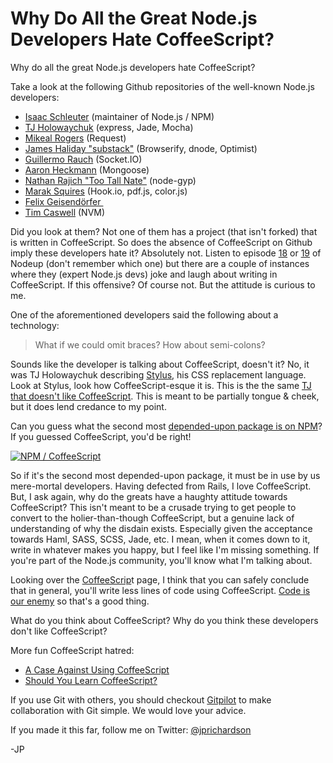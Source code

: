 <!--
author: JP
publish: Fri May 18 2012 20:40:11 GMT-0500 (CDT)
status: publish
type: post
link: https://procbits.wordpress.com/2012/05/18/why-do-all-the-great-node-js-developers-hate-coffeescript/
tags: CoffeeScript, JavaScript, Node.js
slug: 2012/05/18/why-do-all-the-great-node-js-developers-hate-coffeescript
-->

Why Do All the Great Node.js Developers Hate CoffeeScript?
==========================================================

Why do all the great Node.js developers hate CoffeeScript?

Take a look at the following Github repositories of the well-known
Node.js developers:

-   [Isaac Schleuter](https://github.com/isaacs) (maintainer of Node.js
    / NPM)
-   [TJ Holowaychuk](https://github.com/visionmedia) (express, Jade,
    Mocha)
-   [Mikeal Rogers](https://github.com/mikeal) (Request)
-   [James Haliday "substack"](https://github.com/substack) (Browserify,
    dnode, Optimist)
-   [Guillermo Rauch](https://github.com/guille) (Socket.IO)
-   [Aaron Heckmann](https://github.com/aheckmann) (Mongoose)
-   [Nathan Rajich "Too Tall Nate"](https://github.com/TooTallNate)
    (node-gyp)
-   [Marak Squires](https://github.com/marak) (Hook.io, pdf.js,
    color.js)
-   [Felix Geisendörfer ](https://github.com/felixge)
-   [Tim Caswell](https://github.com/creationix) (NVM)

Did you look at them? Not one of them has a project (that isn't forked)
that is written in CoffeeScript. So does the absence of CoffeeScript on
Github imply these developers hate it? Absolutely not. Listen to episode
[18](http://nodeup.com/eighteen) or [19](http://nodeup.com/nineteen) of
Nodeup (don't remember which one) but there are a couple of instances
where they (expert Node.js devs) joke and laugh about writing in
CoffeeScript. If this offensive? Of course not. But the attitude is
curious to me.

One of the aforementioned developers said the following about a
technology:

> What if we could omit braces? How about semi-colons?

Sounds like the developer is talking about CoffeeScript, doesn't it? No,
it was TJ Holowaychuk
describing [Stylus](http://learnboost.github.com/stylus/), his CSS
replacement language. Look at Stylus, look how CoffeeScript-esque it is.
This is the the same [TJ that doesn't like
CoffeeScript](https://github.com/visionmedia/jade/issues/430). This is
meant to be partially tongue & cheek, but it does lend credance to my
point.

Can you guess what the second most [depended-upon package is on
NPM](http://search.npmjs.org/)? If you guessed CoffeeScript, you'd be
right!

[![](http://procbits.files.wordpress.com/2012/05/coffeescript-dep2.png?w=300 "NPM / CoffeeScript")](http://procbits.files.wordpress.com/2012/05/coffeescript-dep2.png)

So if it's the second most depended-upon package, it must be in use by
us mere-mortal developers. Having defected from Rails, I love
CoffeeScript. But, I ask again, why do the greats have a haughty
attitude towards CoffeeScript? This isn't meant to be a crusade trying
to get people to convert to the holier-than-though CoffeeScript, but a
genuine lack of understanding of why the disdain exists. Especially
given the acceptance towards Haml, SASS, SCSS, Jade, etc. I mean, when
it comes down to it, write in whatever makes you happy, but I feel like
I'm missing something. If you're part of the Node.js community, you'll
know what I'm talking about.

Looking over the [CoffeeScrip](http://coffeescript.org/)t page, I think
that you can safely conclude that in general, you'll write less lines of
code using CoffeeScript. [Code is our
enemy](http://www.codinghorror.com/blog/2007/12/size-is-the-enemy.html)
so that's a good thing.

What do you think about CoffeeScript? Why do you think these developers
don't like CoffeeScript?

More fun CoffeeScript hatred:

-   [A Case Against Using
    CoffeeScript](http://ryanflorence.com/2011/case-against-coffeescript/)
-   [Should You Learn
    CoffeeScript?](http://net.tutsplus.com/articles/interviews/should-you-learn-coffeescript/)

If you use Git with others, you should checkout
[Gitpilot](http://gitpilot.com) to make collaboration with Git simple.
We would love your advice.

If you made it this far, follow me on Twitter:
[@jprichardson](http://twitter.com/jprichardson)

-JP
